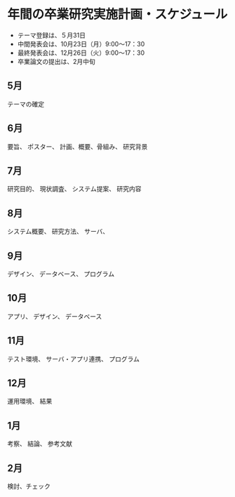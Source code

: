 # 年間の卒業研究実施計画・スケジュール

* テーマ登録は、５月31日
* 中間発表会は、10月23日（月）9:00～17：30
* 最終発表会は、12月26日（火）9:00～17：30
* 卒業論文の提出は、2月中旬

## 5月
テーマの確定

## 6月

要旨、
ポスター、
計画、概要、骨組み、
研究背景


## 7月
研究目的、
現状調査、
システム提案、
研究内容


## 8月
システム概要、
研究方法、
サーバ、

## 9月
デザイン、
データベース、
プログラム


## 10月
アプリ、
デザイン、
データベース


## 11月
テスト環境、
サーバ・アプリ連携、
プログラム

## 12月

運用環境、
結果

## 1月
考察、
結論、
参考文献

## 2月

検討、チェック

